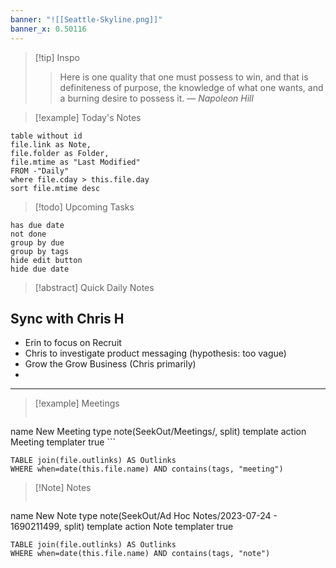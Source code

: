 ```yaml
---
banner: "![[Seattle-Skyline.png]]"
banner_x: 0.50116
---
```


> [!tip] Inspo
> > Here is one quality that one must possess to win, and that is definiteness of purpose, the knowledge of what one wants, and a burning desire to possess it.
> — <cite>Napoleon Hill</cite>


> [!example] Today's Notes
```dataview
table without id
file.link as Note,
file.folder as Folder,
file.mtime as "Last Modified"
FROM -"Daily"
where file.cday > this.file.day
sort file.mtime desc
```

> [!todo] Upcoming Tasks

```tasks
has due date
not done
group by due
group by tags
hide edit button
hide due date
```

> [!abstract] Quick Daily Notes

## Sync with Chris H
* Erin to focus on Recruit
* Chris to investigate product messaging (hypothesis: too vague)
* Grow the Grow Business (Chris primarily)
* 

---

> [!example] Meetings
>  ```button
name New Meeting
type note(SeekOut/Meetings/, split) template
action Meeting
templater true ```

```dataview
TABLE join(file.outlinks) AS Outlinks
WHERE when=date(this.file.name) AND contains(tags, "meeting")
```

> [!Note]  Notes
> ```button
name New Note
type note(SeekOut/Ad Hoc Notes/2023-07-24 - 1690211499, split) template
action Note
templater true
```dataview
TABLE join(file.outlinks) AS Outlinks
WHERE when=date(this.file.name) AND contains(tags, "note")
```

​